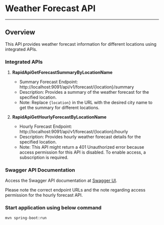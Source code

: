 # Weather Forecast API

***

## Overview
This API provides weather forecast information for different locations using integrated APIs.

### Integrated APIs
1. **RapidApiGetForecastSummaryByLocationName**
    - Summary Forecast Endpoint: http://localhost:9091/api/v1/forecast/{location}/summary
    - Description: Provides a summary of the weather forecast for the specified location.
    - Note: Replace `{location}` in the URL with the desired city name to get the summary for different locations.

2. **RapidApiGetHourlyForecastByLocationName**
    - Hourly Forecast Endpoint: http://localhost:9091/api/v1/forecast/{location}/hourly
    - Description: Provides hourly weather forecast details for the specified location.
    - Note: This API might return a 401 Unauthorized error because access permission for this API is disabled. To enable access, a subscription is required.

### Swagger API Documentation
Access the Swagger API documentation at [Swagger UI](http://localhost:9091/webjars/swagger-ui/index.html).

Please note the correct endpoint URLs and the note regarding access permission for the hourly forecast API.

### Start application using below command
`mvn spring-boot:run`
